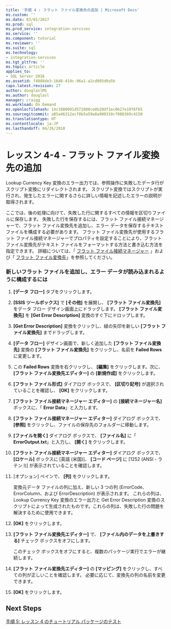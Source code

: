```yaml
---
title: '手順 4 : フラット ファイル変換先の追加 | Microsoft Docs'
ms.custom: ''
ms.date: 03/01/2017
ms.prod: sql
ms.prod_service: integration-services
ms.service: ''
ms.component: tutorial
ms.reviewer: ''
ms.suite: sql
ms.technology:
- integration-services
ms.tgt_pltfrm: ''
ms.topic: article
applies_to:
- SQL Server 2016
ms.assetid: f4088de3-16d8-419c-96a1-a2cd005d0a5b
caps.latest.revision: 27
author: douglaslMS
ms.author: douglasl
manager: craigg
ms.workload: On Demand
ms.openlocfilehash: 14c1880091d572808ce8b20df1ec0627e19f6f65
ms.sourcegitcommit: a85a46312acf8b5a59a8a900310cf088369c4150
ms.translationtype: HT
ms.contentlocale: ja-JP
ms.lasthandoff: 04/26/2018
---
```

# <a name="lesson-4-4---adding-a-flat-file-destination"></a>レッスン 4-4 - フラット ファイル変換先の追加
Lookup Currency Key 変換のエラー出力では、参照操作に失敗したデータ行がスクリプト変換にリダイレクトされます。 スクリプト変換ではスクリプトが実行され、発生したエラーに関するさらに詳しい情報を記述したエラーの説明が取得されます。  
  
ここでは、後の処理に向けて、失敗した行に関するすべての情報を区切りファイルに保存します。 失敗した行を保存するには、フラット ファイル接続マネージャーで、フラット ファイル変換先を追加し、エラー データを保存するテキスト ファイルを構成する必要があります。 フラット ファイル変換先が使用するフラット ファイル接続マネージャーでプロパティを設定することにより、フラット ファイル変換先がテキスト ファイルをフォーマットする方法と書き込む方法を指定できます。 詳細については、「 [フラット ファイル接続マネージャー](../integration-services/connection-manager/flat-file-connection-manager.md) 」および「 [フラット ファイル変換先](../integration-services/data-flow/flat-file-destination.md)」を参照してください。  
  
### <a name="to-add-and-configure-a-flat-file-destination"></a>新しいフラット ファイルを追加し、エラー データが読み込まれるように構成するには  
  
1.  **[データ フロー]** タブをクリックします。  
  
2.  **[SSIS ツールボックス]** で **[その他]** を展開し、 **[フラット ファイル変換先]** をデータ フロー デザイン画面上にドラッグします。 **[フラット ファイル変換先]** を **[Get Error Description]** 変換のすぐ下にドロップします。  
  
3.  **[Get Error Description]** 変換をクリックし、緑の矢印を新しい **[フラット ファイル変換先]** までドラッグします。  
  
4.  **[データ フロー]** デザイン画面で、新しく追加した **[フラット ファイル変換先]** 変換の **[フラット ファイル変換先]** をクリックし、名前を **Failed Rows**に変更します。  
  
5.  この **Failed Rows** 変換を右クリックし、 **[編集]** をクリックします。次に、 **[フラット ファイル変換先エディター]** の **[新規作成]** をクリックします。  
  
6.  **[フラット ファイル形式]** ダイアログ ボックスで、 **[区切り記号]** が選択されていることを確認し、 **[OK]** をクリックします。  
  
7.  **[フラット ファイル接続マネージャー エディター]** の **[接続マネージャー名]** ボックスに、「 **Error Data**」と入力します。  
  
8.  **[フラット ファイル接続マネージャー エディター]** ダイアログ ボックスで、 **[参照]** をクリックし、ファイルの保存先のフォルダーに移動します。  
  
9. **[ファイルを開く]** ダイアログ ボックスで、 **[ファイル名]** に「 **ErrorOutput.txt**」と入力し、 **[開く]** をクリックします。  
  
10. **[フラット ファイル接続マネージャー エディター]** ダイアログ ボックスで、 **[ロケール]** ボックスに [英語 (米国)]、 **[コード ページ]** に [1252 (ANSI - ラテン I)] が表示されていることを確認します。  
  
11. [オプション] ペインで、 **[列]** をクリックします。  
  
    変換元データ ファイルの列に加え、新しい 3 つの列 (ErrorCode、ErrorColumn、および ErrorDescription) が表示されます。 これらの列は、Lookup Currency Key 変換のエラー出力と Get Error Description 変換のスクリプトによって生成されたものです。これらの列は、失敗した行の問題を解決するために使用できます。  
  
12. **[OK]** をクリックします。  
  
13. **[フラット ファイル変換先エディター]** で、 **[ファイル内のデータを上書きする]** チェック ボックスをオフにします。  
  
    このチェック ボックスをオフにすると、複数のパッケージ実行でエラーが継続します。  
  
14. **[フラット ファイル変換先エディター]** の **[マッピング]** をクリックし、すべての列が正しいことを確認します。 必要に応じて、変換先の列の名前を変更できます。  
  
15. **[OK]** をクリックします。  
  
## <a name="next-steps"></a>Next Steps  
[手順 5: レッスン 4 のチュートリアル パッケージのテスト](../integration-services/lesson-4-5-testing-the-lesson-4-tutorial-package.md)  
  
  
  
